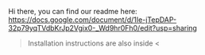 Hi there, you can find our readme here:
https://docs.google.com/document/d/1Ie-jTepDAP-32p79yqTVdbKrJp2Vgix0-_Wd9hr0Fh0/edit?usp=sharing

> Installation instructions are also inside <
